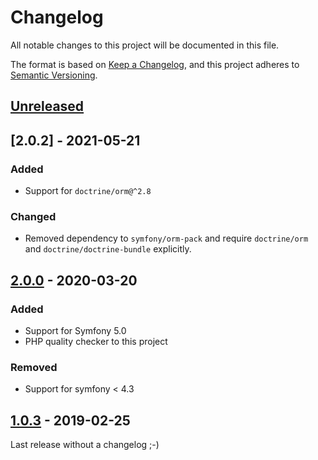 # Changelog

All notable changes to this project will be documented in this file.

The format is based on [Keep a Changelog](https://keepachangelog.com/en/1.0.0/),
and this project adheres to [Semantic Versioning](https://semver.org/spec/v2.0.0.html).

## [Unreleased]

## [2.0.2] - 2021-05-21

### Added
* Support for `doctrine/orm@^2.8`

### Changed
* Removed dependency to `symfony/orm-pack` and require `doctrine/orm` and `doctrine/doctrine-bundle` explicitly.


## [2.0.0] - 2020-03-20

### Added

- Support for Symfony 5.0
- PHP quality checker to this project

### Removed

- Support for symfony < 4.3

## [1.0.3] - 2019-02-25

Last release without a changelog ;-)

[unreleased]: https://github.com/byWulf/apitk-manipulation-bundle/compare/2.0.0...HEAD
[2.0.0]: https://github.com/byWulf/apitk-manipulation-bundle/compare/1.0.3...2.0.0
[1.0.3]: https://github.com/byWulf/apitk-manipulation-bundle/compare/1.0.2...1.0.3
